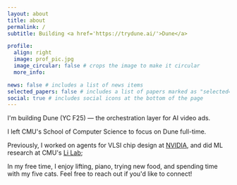 ```yaml
---
layout: about
title: about
permalink: /
subtitle: Building <a href='https://trydune.ai/'>Dune</a>

profile:
  align: right
  image: prof_pic.jpg
  image_circular: false # crops the image to make it circular
  more_info:

news: false # includes a list of news items
selected_papers: false # includes a list of papers marked as "selected={true}"
social: true # includes social icons at the bottom of the page
---
```


I'm building Dune (YC F25) — the orchestration layer for AI video ads.

I left CMU's School of Computer Science to focus on Dune full-time.

Previously, I worked on agents for VLSI chip design at <a href="https://www.nvidia.com/en-us/">NVIDIA</a>, and did ML research at CMU's <a href="https://leililab.github.io/">Li Lab</a>;

In my free time, I enjoy lifting, piano, trying new food, and spending time with my five cats. Feel free to reach out if you'd like to connect!